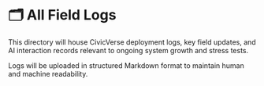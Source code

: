 # 🗂️ All Field Logs

This directory will house CivicVerse deployment logs, key field updates, and AI interaction records relevant to ongoing system growth and stress tests.

Logs will be uploaded in structured Markdown format to maintain human and machine readability.
